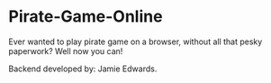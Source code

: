 # Pirate-Game-Online

Ever wanted to play pirate game on a browser, without all that pesky paperwork? Well now you can!

Backend developed by:
  Jamie Edwards.
